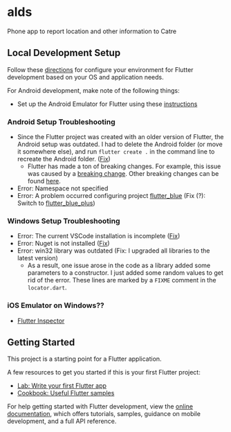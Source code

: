 # alds

Phone app to report location and other information to Catre

## Local Development Setup

Follow these [directions](https://docs.flutter.dev/get-started/install) for configure your environment for Flutter development based on your OS and application needs.

For Android development, make note of the following things:

- Set up the Android Emulator for Flutter using these [instructions](https://docs.flutter.dev/get-started/install/windows/mobile#set-up-the-android-emulator)

### Android Setup Troubleshooting

- Since the Flutter project was created with an older version of Flutter, the Android setup was outdated. I had to delete the Android folder (or move it somewhere else), and run `flutter create .` in the command line to recreate the Android folder. ([Fix](https://medium.com/@paulsean5/flutter-re-create-351eecf44e46))
  - Flutter has made a ton of breaking changes. For example, this issue was caused by a [breaking change](https://docs.flutter.dev/release/breaking-changes/flutter-gradle-plugin-apply). Other breaking changes can be found [here](https://docs.flutter.dev/release/breaking-changes).
- Error: Namespace not specified
- Error: A problem occurred configuring project [flutter_blue](https://pub.dev/packages/flutter_blue/versions/0.8.0) (Fix (?): Switch to [flutter_blue_plus](https://pub.dev/packages/flutter_blue_plus))

### Windows Setup Troubleshooting

- Error: The current VSCode installation is incomplete ([Fix](https://medium.com/flutter-community/fixing-issues-with-flutter-on-windows-9a4bb40eb54))
- Error: Nuget is not installed ([Fix](https://stackoverflow.com/questions/71734042/flutter-windows-build-nuget-is-not-installed))
- Error: win32 library was outdated (Fix: I upgraded all libraries to the latest version)
  - As a result, one issue arose in the code as a library added some parameters to a constructor. I just added some random values to get rid of the error. These lines are marked by a `FIXME` comment in the `locator.dart`.

### iOS Emulator on Windows??

- [Flutter Inspector](https://docs.flutter.dev/tools/devtools/inspector)

## Getting Started

This project is a starting point for a Flutter application.

A few resources to get you started if this is your first Flutter project:

- [Lab: Write your first Flutter app](https://docs.flutter.dev/get-started/codelab)
- [Cookbook: Useful Flutter samples](https://docs.flutter.dev/cookbook)

For help getting started with Flutter development, view the
[online documentation](https://docs.flutter.dev/), which offers tutorials,
samples, guidance on mobile development, and a full API reference.
